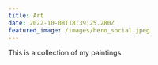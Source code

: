 ```yaml
---
title: Art
date: 2022-10-08T18:39:25.280Z
featured_image: /images/hero_social.jpeg
---
```

This is a collection of my paintings